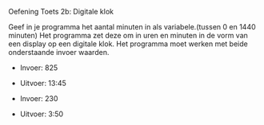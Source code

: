 Oefening Toets 2b: Digitale klok

Geef in je programma het aantal minuten in als variabele.(tussen 0 en 1440 minuten) Het programma zet deze om in uren en minuten in de vorm van een display op een digitale klok. Het programma moet werken met beide onderstaande invoer waarden.

* Invoer: 825

* Uitvoer: 13:45

* Invoer: 230

* Uitvoer: 3:50
